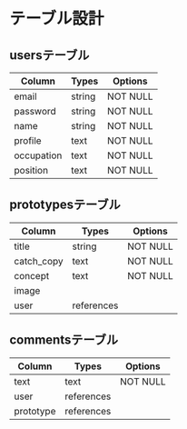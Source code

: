 # テーブル設計

## usersテーブル

| Column     | Types  | Options  |
| ---------- | ------ | -------- |
| email      | string | NOT NULL |
| password   | string | NOT NULL |
| name       | string | NOT NULL |
| profile    | text   | NOT NULL |
| occupation | text   | NOT NULL |
| position   | text   | NOT NULL |

## prototypesテーブル

| Column     | Types      | Options  |
| ---------- | ---------- | -------- |
| title      | string     | NOT NULL |
| catch_copy | text       | NOT NULL |
| concept    | text       | NOT NULL |
| image      |            |          |
| user       | references |          |

## commentsテーブル

| Column    | Types     | Options  |
| --------- | --------- | -------- |
| text      | text      | NOT NULL |
| user      | references |          |
| prototype | references |          |